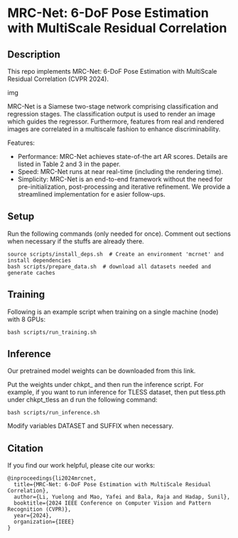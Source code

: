 # MRC-Net: 6-DoF Pose Estimation with MultiScale Residual Correlation #

## Description ##
This repo implements MRC-Net: 6-DoF Pose Estimation with MultiScale Residual Correlation (CVPR 2024).

img

MRC-Net is a Siamese two-stage network comprising classification and regression stages. The classification output is used to render an image which guides the regressor. Furthermore, features from real and rendered images are correlated in a multiscale fashion to enhance discriminability.

Features:
- Performance: MRC-Net achieves state-of-the art AR scores. Details are listed in Table 2 and 3 in the paper.
- Speed: MRC-Net runs at near real-time (including the rendering time).
- Simplicity: MRC-Net is an end-to-end framework without the need for pre-initialization, post-processing and iterative refinement. We provide a streamlined implementation for e  asier follow-ups.

## Setup ##
Run the following commands (only needed for once). Comment out sections when necessary if the stuffs are already there.
```
source scripts/install_deps.sh  # Create an environment 'mcrnet' and install dependencies
bash scripts/prepare_data.sh  # download all datasets needed and generate caches
```

## Training ##
Following is an example script when training on a single machine (node) with 8 GPUs:
```
bash scripts/run_training.sh
```

## Inference ##
Our pretrained model weights can be downloaded from this link.

Put the weights under chkpt_<dataset> and then run the inference script. For example, if you want to run inference for TLESS dataset, then put tless.pth under chkpt_tless an
d run the following command:

```
bash scripts/run_inference.sh
```
Modify variables DATASET and SUFFIX when necessary.

## Citation ##
If you find our work helpful, please cite our works:
```
@inproceedings{li2024mrcnet,
  title={MRC-Net: 6-DoF Pose Estimation with MultiScale Residual Correlation},
  author={Li, Yuelong and Mao, Yafei and Bala, Raja and Hadap, Sunil},
  booktitle={2024 IEEE Conference on Computer Vision and Pattern Recognition (CVPR)},
  year={2024},
  organization={IEEE}
}
```

